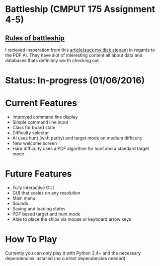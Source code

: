 # Battleship (CMPUT 175 Assignment 4-5)
  [Rules of battleship](https://en.wikipedia.org/wiki/Battleship_(game)#Description)
  ---
  I recieved insperation from this [article(suck my dick stepan)](http://www.datagenetics.com/blog/december32011/) in regards to the PDF AI. They have alot of interesting content all about data and databases thats definitely worth checking out. 
  
# Status: In-progress (01/06/2016)

# Current Features
- Improved command line display
- Simple command line input
- Class for board state
- Difficulty selector
- AI uses hunt (with parity) and target mode on medium difficulty
- New welcome screen
- Hard difficulty uses a PDF algorthim for hunt and a standard target mode

# Future Features
- Fully interactive GUI
- GUI that scales on any resolution
- Main menu
- Sounds
- Saving and loading states
- PDF based target and hunt mode
- Able to place the ships via mouse or keyboard arrow keys

# How To Play

Currently you can only play it with Python 3.4+ and the necessary dependencies installed (no current dependencies needed).

